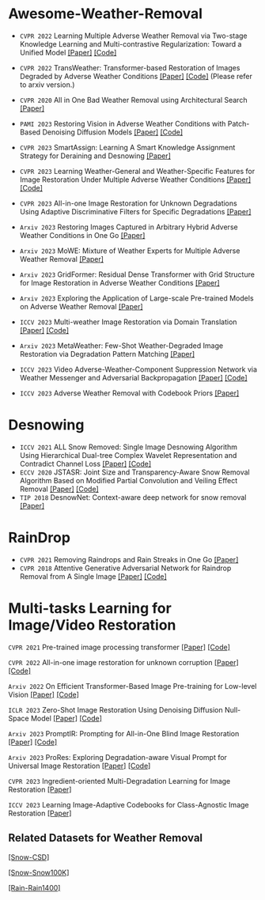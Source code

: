 # Awesome-Weather-Removal

* `CVPR 2022` Learning Multiple Adverse Weather Removal via Two-stage Knowledge Learning and Multi-contrastive Regularization: Toward a Unified Model [[Paper]](https://openaccess.thecvf.com/content/CVPR2022/papers/Chen_Learning_Multiple_Adverse_Weather_Removal_via_Two-Stage_Knowledge_Learning_and_CVPR_2022_paper.pdf) [[Code]](https://github.com/fingerk28/Two-stage-Knowledge-For-Multiple-Adverse-Weather-Removal)

* `CVPR 2022` TransWeather: Transformer-based Restoration of Images Degraded by Adverse Weather Conditions [[Paper]](https://arxiv.org/pdf/2111.14813.pdf) [[Code]](https://jeya-maria-jose.github.io/transweather-web/)   (Please refer to arxiv version.)

* `CVPR 2020` All in One Bad Weather Removal using Architectural Search
 [[Paper]](https://openaccess.thecvf.com/content_CVPR_2020/papers/Li_All_in_One_Bad_Weather_Removal_Using_Architectural_Search_CVPR_2020_paper.pdf)

* `PAMI 2023`  Restoring Vision in Adverse Weather Conditions with Patch-Based Denoising Diffusion Models  [[Paper]]( https://arxiv.org/abs/2207.14626) [[Code]](https://github.com/IGITUGraz/WeatherDiffusion) 

* `CVPR 2023`  SmartAssign: Learning A Smart Knowledge Assignment Strategy for Deraining and Desnowing  [[Paper]](https://openaccess.thecvf.com/content/CVPR2023/papers/Wang_SmartAssign_Learning_a_Smart_Knowledge_Assignment_Strategy_for_Deraining_and_CVPR_2023_paper.pdf) 

* `CVPR 2023`  Learning Weather-General and Weather-Specific Features for Image Restoration Under Multiple Adverse Weather Conditions [[Paper]](https://openaccess.thecvf.com/content/CVPR2023/papers/Zhu_Learning_Weather-General_and_Weather-Specific_Features_for_Image_Restoration_Under_Multiple_CVPR_2023_paper.pdf) [[Code]](https://github.com/zhuyr97/WGWS-Net) 

* `CVPR 2023` All-in-one Image Restoration for Unknown Degradations Using Adaptive Discriminative Filters for Specific Degradations  [[Paper]](https://openaccess.thecvf.com/content/CVPR2023/papers/Park_All-in-One_Image_Restoration_for_Unknown_Degradations_Using_Adaptive_Discriminative_Filters_CVPR_2023_paper.pdf) 

* `Arxiv 2023`  Restoring Images Captured in Arbitrary Hybrid Adverse Weather Conditions in One Go  [[Paper]](https://arxiv.org/abs/2305.09996)

* `Arxiv 2023`  MoWE: Mixture of Weather Experts for Multiple Adverse Weather Removal  [[Paper]](https://arxiv.org/pdf/2303.13739.pdf)

* `Arxiv 2023`  GridFormer: Residual Dense Transformer with Grid Structure for Image Restoration in Adverse Weather Conditions [[Paper]](https://arxiv.org/pdf/2305.17863.pdf)

* `Arxiv 2023`  Exploring the Application of Large-scale Pre-trained Models on Adverse Weather Removal [[Paper]](https://arxiv.org/abs/2306.09008)

* `ICCV 2023`  Multi-weather Image Restoration via Domain Translation [[Paper]](https://openaccess.thecvf.com/content/ICCV2023/papers/Patil_Multi-weather_Image_Restoration_via_Domain_Translation_ICCV_2023_paper.pdf)       [[Code]](https://github.com/pwp1208/Domain_Translation_Multi-weather_Restoration)

* `Arxiv 2023`  MetaWeather: Few-Shot Weather-Degraded Image Restoration via Degradation Pattern Matching   [[Paper]](https://arxiv.org/pdf/2308.14334.pdf)

* `ICCV 2023`  Video Adverse-Weather-Component Suppression Network via Weather Messenger and Adversarial Backpropagation [[Paper]](https://openaccess.thecvf.com/content/ICCV2023/papers/Yang_Video_Adverse-Weather-Component_Suppression_Network_via_Weather_Messenger_and_Adversarial_Backpropagation_ICCV_2023_paper.pdf) [[Code]](https://github.com/scott-yjyang/ViWS-Net)

* `ICCV 2023`  Adverse Weather Removal with Codebook Priors [[Paper]](https://openaccess.thecvf.com/content/ICCV2023/papers/Ye_Adverse_Weather_Removal_with_Codebook_Priors_ICCV_2023_paper.pdf) 




# Desnowing
* `ICCV 2021` ALL Snow Removed: Single Image Desnowing Algorithm Using Hierarchical Dual-tree Complex Wavelet Representation and Contradict Channel Loss [[Paper]](https://openaccess.thecvf.com/content/ICCV2021/papers/Chen_ALL_Snow_Removed_Single_Image_Desnowing_Algorithm_Using_Hierarchical_Dual-Tree_ICCV_2021_paper.pdf) [[Code]](https://github.com/weitingchen83/ICCV2021-Single-Image-Desnowing-HDCWNet)  
* `ECCV 2020` JSTASR: Joint Size and Transparency-Aware Snow Removal Algorithm Based on Modified Partial Convolution and Veiling Effect Removal [[Paper]](https://www.ecva.net/papers/eccv_2020/papers_ECCV/papers/123660749.pdf) [[Code]](https://github.com/weitingchen83/JSTASR-DesnowNet-ECCV-2020)
* `TIP 2018` DesnowNet: Context-aware deep network for snow removal [[Paper]](https://ieeexplore.ieee.org/abstract/document/8291596)

# RainDrop
* `CVPR 2021` Removing Raindrops and Rain Streaks in One Go [[Paper]](https://openaccess.thecvf.com/content/CVPR2021/papers/Quan_Removing_Raindrops_and_Rain_Streaks_in_One_Go_CVPR_2021_paper.pdf)
* `CVPR 2018` Attentive Generative Adversarial Network for Raindrop Removal from A Single Image [[Paper]](TBA) [[Code]](https://github.com/rui1996/DeRaindrop)  


# Multi-tasks Learning for Image/Video Restoration 

`CVPR 2021`  Pre-trained image processing transformer [[Paper]](https://openaccess.thecvf.com/content/CVPR2021/papers/Chen_Pre-Trained_Image_Processing_Transformer_CVPR_2021_paper.pdf) [[Code]](https://github.com/huawei-noah/Pretrained-IPT)

`CVPR 2022`  All-in-one image restoration for unknown corruption [[Paper]](http://pengxi.me/wp-content/uploads/2022/03/All-In-One-Image-Restoration-for-Unknown-Corruption.pdf) [[Code]](https://github.com/XLearning-SCU/2022-CVPR-AirNet)

`Arxiv 2022`  On Efficient Transformer-Based Image Pre-training for Low-level Vision  [[Paper]](https://arxiv.org/abs/2112.10175) [[Code]](https://github.com/fenglinglwb/EDT)

`ICLR 2023` Zero-Shot Image Restoration Using Denoising Diffusion Null-Space Model [[Paper]](https://arxiv.org/abs/2212.00490) [[Code]](https://github.com/wyhuai/DDNM)

`Arxiv 2023`  PromptIR: Prompting for All-in-One Blind Image Restoration [[Paper]](https://arxiv.org/abs/2306.13090) [[Code]](https://github.com/va1shn9v/PromptIR) 

`Arxiv 2023`  ProRes: Exploring Degradation-aware Visual Prompt for Universal Image Restoration [[Paper]](https://arxiv.org/abs/2306.13653) [[Code]](https://github.com/leonmakise/prores)

`CVPR 2023`  Ingredient-oriented Multi-Degradation Learning for Image Restoration [[Paper]](https://openaccess.thecvf.com/content/CVPR2023/papers/Zhang_Ingredient-Oriented_Multi-Degradation_Learning_for_Image_Restoration_CVPR_2023_paper.pdf)

`ICCV 2023`  Learning Image-Adaptive Codebooks for Class-Agnostic Image Restoration  [[Paper]](https://openaccess.thecvf.com/content/ICCV2023/papers/Liu_Learning_Image-Adaptive_Codebooks_for_Class-Agnostic_Image_Restoration_ICCV_2023_paper.pdf)



## Related Datasets for Weather Removal
 [[Snow-CSD]](https://github.com/weitingchen83/ICCV2021-Single-Image-Desnowing-HDCWNet)  
 
 [[Snow-Snow100K]](https://sites.google.com/view/yunfuliu/desnownet)  
 
 [[Rain-Rain1400]](https://xueyangfu.github.io/projects/cvpr2017.html)  



 

